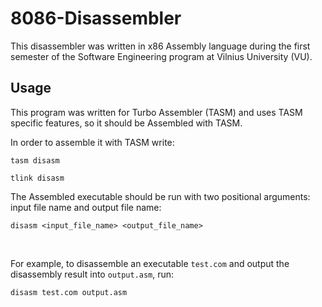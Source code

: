 # 8086-Disassembler
This disassembler was written in x86 Assembly language during the first semester of the Software Engineering program at Vilnius University (VU).
## Usage
This program was written for Turbo Assembler (TASM) and uses TASM specific features, so it should be Assembled with TASM.
<br />

In order to assemble it with TASM write:

`tasm disasm`

`tlink disasm`  


The Assembled executable should be run with two positional arguments: input file name and output file name:

`disasm <input_file_name> <output_file_name>` 

<br />

For example, to disassemble an executable `test.com` and output the disassembly result into `output.asm`, run:

`disasm test.com output.asm`

